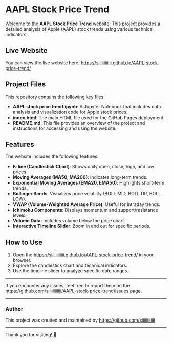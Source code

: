# AAPL Stock Price Trend

Welcome to the **AAPL Stock Price Trend** website! This project provides a detailed analysis of Apple (AAPL) stock trends using various technical indicators.

## Live Website

You can view the live website here:   https://siiiiiiiiiiii.github.io/AAPL-stock-price-trend/

## Project Files

This repository contains the following key files:
- **AAPL stock price trend.ipynb**: A Jupyter Notebook that includes data analysis and visualization code for Apple stock prices.
- **index.html**: The main HTML file used for the GitHub Pages deployment.
- **README.md**: This file provides an overview of the project and instructions for accessing and using the website.

## Features

The website includes the following features:
- **K-line (Candlestick Chart)**: Shows daily open, close, high, and low prices.
- **Moving Averages (MA50, MA200)**: Indicates long-term trends.
- **Exponential Moving Averages (EMA20, EMA50)**: Highlights short-term trends.
- **Bollinger Bands**: Visualizes price volatility (BOLL MID, BOLL UP, BOLL LOW).
- **VWAP (Volume-Weighted Average Price)**: Useful for intraday trends.
- **Ichimoku Components**: Displays momentum and support/resistance levels.
- **Volume Data**: Includes volume below the price chart.
- **Interactive Timeline Slider**: Zoom in and out for specific periods.

## How to Use

1. Open the https://siiiiiiiiiiii.github.io/AAPL-stock-price-trend/ in your browser.
2. Explore the candlestick chart and technical indicators.
3. Use the timeline slider to analyze specific date ranges.

---

If you encounter any issues, feel free to report them on the https://github.com/siiiiiiiiiiii/AAPL-stock-price-trend/issues page.

---

### Author

This project was created and maintained by https://github.com/siiiiiiiiiiii

---

Thank you for visiting! 🎉
